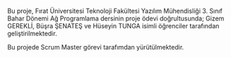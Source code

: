 Bu proje, Fırat Üniversitesi Teknoloji Fakültesi Yazılım Mühendisliği 3. Sınıf Bahar Dönemi Ağ Programlama dersinin proje ödevi doğrultusunda;
Gizem GEREKLİ, Büşra ŞENATEŞ ve Hüseyin TUNGA isimli öğrenciler tarafından geliştirilmektedir.

Bu projede Scrum Master görevi tarafımdan yürütülmektedir.
